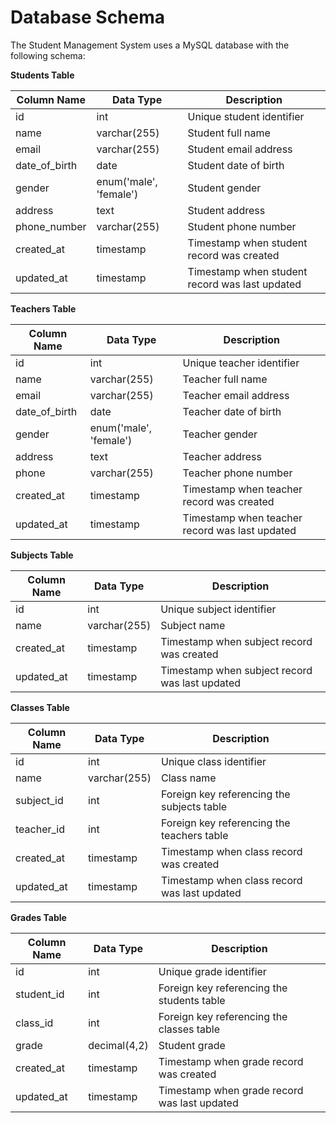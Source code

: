 # Database Schema

The Student Management System uses a MySQL database with the following schema:

**Students Table**

| Column Name   | Data Type              | Description                                    |
| ------------- | ---------------------- | ---------------------------------------------- |
| id            | int                    | Unique student identifier                      |
| name          | varchar(255)           | Student full name                              |
| email         | varchar(255)           | Student email address                          |
| date_of_birth | date                   | Student date of birth                          |
| gender        | enum('male', 'female') | Student gender                                 |
| address       | text                   | Student address                                |
| phone_number  | varchar(255)           | Student phone number                           |
| created_at    | timestamp              | Timestamp when student record was created      |
| updated_at    | timestamp              | Timestamp when student record was last updated |

**Teachers Table**

| Column Name   | Data Type              | Description                                    |
| ------------- | ---------------------- | ---------------------------------------------- |
| id            | int                    | Unique teacher identifier                      |
| name          | varchar(255)           | Teacher full name                              |
| email         | varchar(255)           | Teacher email address                          |
| date_of_birth | date                   | Teacher date of birth                          |
| gender        | enum('male', 'female') | Teacher gender                                 |
| address       | text                   | Teacher address                                |
| phone         | varchar(255)           | Teacher phone number                           |
| created_at    | timestamp              | Timestamp when teacher record was created      |
| updated_at    | timestamp              | Timestamp when teacher record was last updated |

**Subjects Table**

| Column Name | Data Type    | Description                                    |
| ----------- | ------------ | ---------------------------------------------- |
| id          | int          | Unique subject identifier                      |
| name        | varchar(255) | Subject name                                   |
| created_at  | timestamp    | Timestamp when subject record was created      |
| updated_at  | timestamp    | Timestamp when subject record was last updated |

**Classes Table**

| Column Name | Data Type    | Description                                  |
| ----------- | ------------ | -------------------------------------------- |
| id          | int          | Unique class identifier                      |
| name        | varchar(255) | Class name                                   |
| subject_id  | int          | Foreign key referencing the subjects table   |
| teacher_id  | int          | Foreign key referencing the teachers table   |
| created_at  | timestamp    | Timestamp when class record was created      |
| updated_at  | timestamp    | Timestamp when class record was last updated |

**Grades Table**

| Column Name | Data Type    | Description                                  |
| ----------- | ------------ | -------------------------------------------- |
| id          | int          | Unique grade identifier                      |
| student_id  | int          | Foreign key referencing the students table   |
| class_id    | int          | Foreign key referencing the classes table    |
| grade       | decimal(4,2) | Student grade                                |
| created_at  | timestamp    | Timestamp when grade record was created      |
| updated_at  | timestamp    | Timestamp when grade record was last updated |
